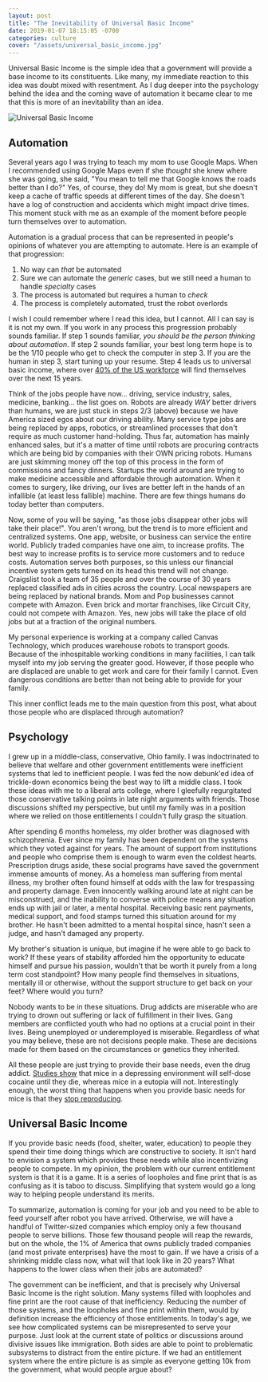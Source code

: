 ```yaml
---
layout: post
title: "The Inevitability of Universal Basic Income"
date: 2019-01-07 18:15:05 -0700
categories: culture
cover: "/assets/universal_basic_income.jpg"
---
```


Universal Basic Income is the simple idea that a government will provide a base income to its constituents. Like many, my immediate reaction to this idea was doubt mixed with resentment. As I dug deeper into the psychology behind the idea and the coming wave of automation it became clear to me that this is more of an inevitability than an idea.

![Universal Basic Income]("assets/universal_basic_income.jpg")

## Automation ##

Several years ago I was trying to teach my mom to use Google Maps. When I recommended using Google Maps even if she _thought_ she knew where she was going, she said, "You mean to tell me that Google knows the roads better than I do?" Yes, of course, they do! My mom is great, but she doesn't keep a cache of traffic speeds at different times of the day. She doesn't have a log of construction and accidents which might impact drive times. This moment stuck with me as an example of the moment before people turn themselves over to automation.

Automation is a gradual process that can be represented in people's opinions of whatever you are attempting to automate. Here is an example of that progression:

1. No way can _that_ be automated
2. Sure we can automate the _generic_ cases, but we still need a human to handle _specialty_ cases
3. The process is automated but requires a human to _check_
4. The process is completely automated, trust the robot overlords

I wish I could remember where I read this idea, but I cannot. All I can say is it is not my own. If you work in any process this progression probably sounds familiar. If step 1 sounds familiar, _you should be the person thinking about automation_. If step 2 sounds familiar, your best long term hope is to be the 1/10 people who get to check the computer in step 3. If you are the human in step 3, start tuning up your resume. Step 4 leads us to universal basic income, where over [40% of the US workforce](https://www.recode.net/2017/3/25/15051308/us-uk-germany-japan-robot-job-automation) will find themselves over the next 15 years.

Think of the jobs people have now... driving, service industry, sales, medicine, banking... the list goes on. Robots are already _WAY_ better drivers than humans, we are just stuck in steps 2/3 (above) because we have America sized egos about our driving ability. Many service type jobs are being replaced by apps, robotics, or streamlined processes that don't require as much customer hand-holding. Thus far, automation has mainly enhanced sales, but it's a matter of time until robots are procuring contracts which are being bid by companies with their OWN pricing robots. Humans are just skimming money off the top of this process in the form of commissions and fancy dinners. Startups the world around are trying to make medicine accessible and affordable through automation. When it comes to surgery, like driving, our lives are better left in the hands of an infallible (at least less fallible) machine. There are few things humans do today better than computers.

Now, some of you will be saying, "as those jobs disappear other jobs will take their place!". You aren't wrong, but the trend is to more efficient and centralized systems. One app, website, or business can service the entire world. Publicly traded companies have one aim, to increase profits. The best way to increase profits is to service more customers and to reduce costs. Automation serves both purposes, so this unless our financial incentive system gets turned on its head this trend will not change. Craigslist took a team of 35 people and over the course of 30 years replaced classified ads in cities across the country. Local newspapers are being replaced by national brands. Mom and Pop businesses cannot compete with Amazon. Even brick and mortar franchises, like Circuit City, could not compete with Amazon. Yes, new jobs will take the place of old jobs but at a fraction of the original numbers.

My personal experience is working at a company called Canvas Technology, which produces warehouse robots to transport goods. Because of the inhospitable working conditions in many facilities, I can talk myself into my job serving the greater good. However, if those people who are displaced are unable to get work and care for their family I cannot. Even dangerous conditions are better than not being able to provide for your family.

This inner conflict leads me to the main question from this post, what about those people who are displaced through automation?

## Psychology ##

I grew up in a middle-class, conservative, Ohio family. I was indoctrinated to believe that welfare and other government entitlements were inefficient systems that led to inefficient people. I was fed the now debunk'ed idea of trickle-down economics being the best way to lift a middle class. I took these ideas with me to a liberal arts college, where I gleefully regurgitated those conservative talking points in late night arguments with friends. Those discussions shifted my perspective, but until my family was in a position where we relied on those entitlements I couldn't fully grasp the situation.

After spending 6 months homeless, my older brother was diagnosed with schizophrenia. Ever since my family has been dependent on the systems which they voted against for years. The amount of support from institutions and people who comprise them is enough to warm even the coldest hearts. Prescription drugs aside, these social programs have saved the government immense amounts of money. As a homeless man suffering from mental illness, my brother often found himself at odds with the law for trespassing and property damage. Even innocently walking around late at night can be misconstrued, and the inability to converse with police means any situation ends up with jail or later, a mental hospital. Receiving basic rent payments, medical support, and food stamps turned this situation around for my brother. He hasn't been admitted to a mental hospital since, hasn't seen a judge, and hasn't damaged any property.

My brother's situation is unique, but imagine if he were able to go back to work? If these years of stability afforded him the opportunity to educate himself and pursue his passion, wouldn't that be worth it purely from a long term cost standpoint? How many people find themselves in situations, mentally ill or otherwise, without the support structure to get back on your feet? Where would you turn?

Nobody wants to be in these situations. Drug addicts are miserable who are trying to drown out suffering or lack of fulfillment in their lives. Gang members are conflicted youth who had no options at a crucial point in their lives. Being unemployed or underemployed is miserable. Regardless of what you may believe, these are not decisions people make. These are decisions made for them based on the circumstances or genetics they inherited.

All these people are just trying to provide their base needs, even the drug addict. [Studies show](https://www.futurity.org/mice-addiction-cocaine-959182/) that mice in a depressing environment will self-dose cocaine until they die, whereas mice in a eutopia will not. Interestingly enough, the worst thing that happens when you provide basic needs for mice is that they [stop reproducing](https://io9.gizmodo.com/how-rats-turned-their-private-paradise-into-a-terrifyin-1687584457).

## Universal Basic Income ##

If you provide basic needs (food, shelter, water, education) to people they spend their time doing things which are constructive to society. It isn't hard to envision a system which provides these needs while also incentivizing people to compete. In my opinion, the problem with our current entitlement system is that it is a game. It is a series of loopholes and fine print that is as confusing as it is taboo to discuss. Simplifying that system would go a long way to helping people understand its merits.

To summarize, automation is coming for your job and you need to be able to feed yourself after robot you have arrived. Otherwise, we will have a handful of Twitter-sized companies which employ only a few thousand people to serve billions. Those few thousand people will reap the rewards, but on the whole, the 1% of America that owns publicly traded companies (and most private enterprises) have the most to gain. If we have a crisis of a shrinking middle class now, what will that look like in 20 years? What happens to the lower class when their jobs are automated?

The government can be inefficient, and that is precisely why Universal Basic Income is the right solution. Many systems filled with loopholes and fine print are the root cause of that inefficiency. Reducing the number of those systems, and the loopholes and fine print within them, would by definition increase the efficiency of those entitlements. In today's age, we see how complicated systems can be misrepresented to serve your purpose. Just look at the current state of politics or discussions around divisive issues like immigration. Both sides are able to point to problematic subsystems to distract from the entire picture. If we had an entitlement system where the entire picture is as simple as everyone getting 10k from the government, what would people argue about?
